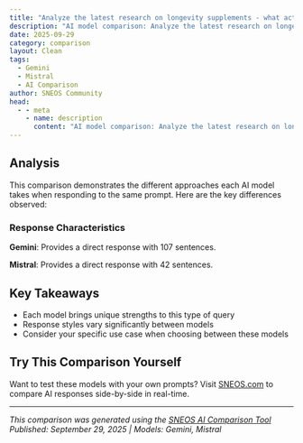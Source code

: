 ```yaml
---
title: "Analyze the latest research on longevity supplements - what actually works?"
description: "AI model comparison: Analyze the latest research on longevity supplements - what actually works?..."
date: 2025-09-29
category: comparison
layout: Clean
tags:
  - Gemini
  - Mistral
  - AI Comparison
author: SNEOS Community
head:
  - - meta
    - name: description
      content: "AI model comparison: Analyze the latest research on longevity supplements - what actually works?..."
---
```


<ChatComparison
  title="Analyze the latest research on longevity supplements - what actually works?"
  prompt="Analyze the latest research on longevity supplements - what actually works?"
  :responses='{"Gemini": "Okay, let\u0027s delve into the fascinating (and often hyped) world of longevity supplements and analyze what the latest research suggests actually has a potential impact, separating the wheat from the chaff.\n\n**Important Disclaimer:** This is a rapidly evolving field. Research findings can change, and what shows promise in animal studies may not translate to humans. *Always consult with your doctor or a qualified healthcare professional before taking any supplements, especially if you have existing health conditions or are taking medications.* This information is for informational purposes only and is not a substitute for professional medical advice.\n\n**Key Considerations Before Evaluating Supplements:**\n\n* **Human Studies are Crucial:** Much of the initial research on longevity supplements is done on model organisms like yeast, worms (C. elegans), fruit flies, and mice. While these are valuable starting points, **human studies are essential** to determine if the effects translate to humans, and if the dosages are safe and effective.\n* **Mechanism of Action:** Understanding *how* a substance is supposed to work can help evaluate its potential. Does it target a known aging pathway (e.g., cellular senescence, mTOR, sirtuins, autophagy)? Is there a plausible explanation for its purported benefits?\n* **Dosage and Bioavailability:** The dosage used in studies matters. Also, can the body effectively absorb and utilize the substance (bioavailability)? Some substances may be poorly absorbed, rendering oral supplementation ineffective.\n* **Safety Profile:** A supplement that extends lifespan but causes significant side effects is not a desirable option. Long-term safety data is especially important for longevity interventions.\n* **Individual Variability:** Genetics, lifestyle, and overall health can influence how an individual responds to a supplement. What works for one person may not work for another.\n* **Quality Control:** The supplement industry is not always tightly regulated. Look for products that have been third-party tested for purity and potency (e.g., by USP, NSF International, or ConsumerLab.com).\n\n**Supplements with Some Evidence for Potential Longevity Benefits (in Humans, or with Strong Preclinical Data Supporting Human Trials):**\n\n1. **Nicotinamide Mononucleotide (NMN) and Nicotinamide Riboside (NR):**\n\n * **What they are:** Precursors to NAD\u002B, a crucial coenzyme involved in cellular energy production, DNA repair, and other essential processes. NAD\u002B levels decline with age.\n * **Mechanism:** Boosting NAD\u002B levels is thought to improve cellular function, enhance mitochondrial health, and activate sirtuins (longevity-associated proteins).\n * **Research:**\n * **Human studies:** Some human trials suggest that NMN and NR can increase NAD\u002B levels and may improve some metabolic parameters (e.g., insulin sensitivity, blood lipid profiles). Some studies have demonstrated improvements in physical performance.\n * **Animal studies:** Extensive research in mice has shown that NMN can extend lifespan, improve cardiovascular health, and protect against neurodegenerative diseases.\n * **Caveats:** Long-term effects are still being studied. Optimal dosage is not yet fully established. Some individuals report side effects like flushing or gastrointestinal upset.\n * **Latest:** Trials are ongoing to determine efficacy in various health conditions related to aging.\n\n2. **Resveratrol:**\n\n * **What it is:** A polyphenol found in grapes, red wine, and other plants.\n * **Mechanism:** Activates sirtuins, has antioxidant and anti-inflammatory properties, and may improve mitochondrial function.\n * **Research:**\n * **Human studies:** Some studies suggest that resveratrol can improve cardiovascular health, insulin sensitivity, and cognitive function. However, the bioavailability of resveratrol is relatively low, and high doses may be needed to achieve significant effects.\n * **Animal studies:** Resveratrol has been shown to extend lifespan in some animal models, but the results are inconsistent.\n * **Caveats:** The evidence for lifespan extension in humans is weak. Bioavailability is a major limitation. Some potential interactions with medications.\n * **Latest:** Research is focusing on enhancing bioavailability through formulations like micronized resveratrol or combinations with other compounds.\n\n3. **Spermidine:**\n\n * **What it is:** A polyamine found in foods like wheat germ, soybeans, and aged cheese.\n * **Mechanism:** Induces autophagy (cellular \u0022self-cleaning\u0022), which removes damaged cellular components and promotes cellular health.\n * **Research:**\n * **Human studies:** Observational studies have linked higher spermidine intake with reduced risk of age-related diseases and increased lifespan. Some intervention studies suggest cognitive benefits.\n * **Animal studies:** Spermidine has been shown to extend lifespan in yeast, worms, flies, and mice.\n * **Caveats:** More human intervention trials are needed to confirm the benefits. Dosage and long-term safety need further investigation.\n * **Latest:** Clinical trials are exploring the effects of spermidine on cognitive function, cardiovascular health, and immune function.\n\n4. **Metformin:**\n\n * **What it is:** A commonly prescribed medication for type 2 diabetes.\n * **Mechanism:** Complex and not fully understood, but it appears to improve insulin sensitivity, reduce inflammation, and activate AMPK (a cellular energy sensor).\n * **Research:**\n * **Human studies:** Observational studies have suggested that metformin users may have a lower risk of age-related diseases and increased lifespan. The TAME (Targeting Aging with Metformin) trial is a large-scale study investigating the effects of metformin on age-related outcomes in non-diabetic individuals.\n * **Animal studies:** Metformin has been shown to extend lifespan in some animal models.\n * **Caveats:** Metformin can cause side effects, such as gastrointestinal upset. It is a prescription medication and should only be taken under the supervision of a doctor. Its use for longevity in healthy individuals is still controversial.\n * **Latest:** The TAME trial results are eagerly awaited and could provide important insights into the potential of metformin as an anti-aging intervention.\n\n5. **Curcumin:**\n\n * **What it is:** A compound found in turmeric.\n * **Mechanism:** Has antioxidant, anti-inflammatory, and anti-amyloid properties.\n * **Research:**\n * **Human studies:** Some studies suggest that curcumin can improve cognitive function, reduce inflammation, and alleviate pain. However, the bioavailability of curcumin is very low.\n * **Animal studies:** Curcumin has been shown to extend lifespan in some animal models.\n * **Caveats:** Poor bioavailability is a major limitation. Formulations that enhance bioavailability (e.g., with piperine or liposomal curcumin) may be more effective.\n * **Latest:** Research is focused on improving the bioavailability of curcumin and investigating its potential in preventing or treating age-related diseases.\n\n6. **Alpha-Lipoic Acid (ALA):**\n\n * **What it is:** A naturally occurring antioxidant.\n * **Mechanism:** May improve mitochondrial function, reduce oxidative stress, and improve insulin sensitivity.\n * **Research:**\n * **Human studies:** Some studies suggest that ALA can improve diabetic neuropathy, reduce blood pressure, and improve cognitive function.\n * **Animal studies:** ALA has been shown to extend lifespan in some animal models.\n * **Caveats:** The evidence for lifespan extension in humans is limited.\n * **Latest:** Being researched for its effects on mitochondrial health and cognitive decline.\n\n7. **Glycine and NAC (N-Acetylcysteine):**\n\n * **What they are:** Glycine is an amino acid, and NAC is a precursor to glutathione (a powerful antioxidant).\n * **Mechanism:** Together they boost glutathione levels, reduce oxidative stress, and improve mitochondrial function.\n * **Research:**\n * **Human Studies:** Emerging studies suggest that this combination may improve multiple age-related deficits, including oxidative stress, inflammation, endothelial dysfunction, insulin resistance, and mitochondrial dysfunction.\n * **Animal Studies:** Show promise in promoting healthy aging.\n * **Caveats:** More research is needed.\n\n**Supplements with Less Convincing Evidence or Significant Caveats:**\n\n* **Telomere-related supplements:** While telomere shortening is associated with aging, directly manipulating telomere length with supplements is complex and potentially risky. There\u0027s limited evidence that these supplements are safe or effective.\n* **Many \u0022anti-aging\u0022 proprietary blends:** Often contain a mix of ingredients with little scientific backing or unclear dosages.\n* **Most herbal remedies marketed for longevity:** While some herbs may have health benefits, the evidence for lifespan extension is generally weak.\n\n**The Importance of Lifestyle:**\n\nIt\u0027s crucial to remember that supplements are *adjuncts* to a healthy lifestyle, not replacements for it. The most effective strategies for promoting longevity include:\n\n* **Healthy Diet:** A balanced diet rich in fruits, vegetables, whole grains, and lean protein. Consider calorie restriction or intermittent fasting (with medical guidance).\n* **Regular Exercise:** Both aerobic and strength training.\n* **Stress Management:** Techniques like meditation, yoga, or spending time in nature.\n* **Adequate Sleep:** Aim for 7-9 hours of quality sleep per night.\n* **Social Connection:** Maintaining strong social relationships.\n* **Avoidance of Smoking and Excessive Alcohol Consumption:**\n\n**In Conclusion:**\n\nThe field of longevity supplements is exciting but still in its early stages. While some supplements show promise, the evidence is often preliminary, and more research is needed, especially in humans. A healthy lifestyle remains the foundation for promoting longevity. Always consult with your doctor before taking any supplements, and be wary of exaggerated claims. Focus on evidence-based strategies and prioritize a holistic approach to health and well-being.\n", "Mistral": "As of my last update in October 2023, the field of longevity research is rapidly evolving, with numerous studies exploring various supplements and their potential to extend lifespan and improve healthspan. Here are some of the most promising supplements based on recent research:\n\n### 1. **Resveratrol**\n- **Mechanism**: Activates sirtuins, particularly SIRT1, which are proteins involved in longevity and metabolic regulation.\n- **Efficacy**: Some studies suggest that resveratrol may mimic the effects of caloric restriction, which is known to extend lifespan in various organisms. However, human trials have shown mixed results, and more research is needed to confirm its benefits.\n\n### 2. **Metformin**\n- **Mechanism**: Inhibits mitochondrial complex I, leading to reduced ATP production and activation of AMPK, which regulates cellular energy homeostasis.\n- **Efficacy**: Metformin has been shown to extend lifespan in animal models and is currently being tested in human trials for its anti-aging effects. It is already widely used to treat type 2 diabetes.\n\n### 3. **Nicotinamide Mononucleotide (NMN)**\n- **Mechanism**: A precursor to nicotinamide adenine dinucleotide (NAD\u002B), which is essential for cellular energy metabolism and DNA repair.\n- **Efficacy**: Studies in mice have shown that NMN supplementation can improve mitochondrial function and extend lifespan. Human trials are ongoing to determine its effectiveness.\n\n### 4. **Nicotinamide Riboside (NR)**\n- **Mechanism**: Another precursor to NAD\u002B, similar to NMN.\n- **Efficacy**: NR has been shown to increase NAD\u002B levels and improve various aspects of health, including cardiovascular function and metabolic health. Human trials have shown promising results, but long-term effects on longevity are still under investigation.\n\n### 5. **Fisetin**\n- **Mechanism**: A plant polyphenol that has been shown to have neuroprotective and anti-inflammatory effects.\n- **Efficacy**: Animal studies suggest that fisetin may extend lifespan and improve cognitive function. Human trials are limited, but initial results are encouraging.\n\n### 6. **Pterostilbene**\n- **Mechanism**: Similar to resveratrol, it activates sirtuins and has antioxidant properties.\n- **Efficacy**: Some studies suggest that pterostilbene may have better bioavailability than resveratrol and could be more effective in promoting longevity. However, more research is needed to confirm its benefits.\n\n### 7. **Spermidine**\n- **Mechanism**: Induces autophagy, a cellular process that helps remove damaged cellular components.\n- **Efficacy**: Animal studies have shown that spermidine supplementation can extend lifespan and improve cognitive function. Human trials are ongoing.\n\n### 8. **Quercetin**\n- **Mechanism**: A flavonoid with antioxidant and anti-inflammatory properties.\n- **Efficacy**: Some studies suggest that quercetin may have beneficial effects on cardiovascular health and longevity, but more research is needed to confirm its long-term benefits.\n\n### 9. **Astaxanthin**\n- **Mechanism**: A powerful antioxidant that protects cells from oxidative damage.\n- **Efficacy**: Animal studies have shown that astaxanthin may have anti-aging effects, but human trials are limited.\n\n### 10. **Curcumin**\n- **Mechanism**: A polyphenol with anti-inflammatory and antioxidant properties.\n- **Efficacy**: Some studies suggest that curcumin may have beneficial effects on various aspects of health, including cognitive function and cardiovascular health. However, its bioavailability is low, and more research is needed to confirm its long-term benefits.\n\n### Conclusion\nWhile many supplements show promise in animal studies, human trials are often limited, and long-term effects on longevity are not yet fully understood. It\u0027s important to consult with healthcare professionals before starting any supplement regimen, as individual responses can vary, and some supplements may interact with medications or have side effects.\n\nFor the most current information, it\u0027s advisable to refer to the latest scientific literature and consult with experts in the field of longevity research."}' 
  published-date="16:28"
/>

## Analysis

This comparison demonstrates the different approaches each AI model takes when responding to the same prompt. Here are the key differences observed:

### Response Characteristics

**Gemini**: Provides a direct response with 107 sentences. 

**Mistral**: Provides a direct response with 42 sentences. 

## Key Takeaways

- Each model brings unique strengths to this type of query
- Response styles vary significantly between models
- Consider your specific use case when choosing between these models

## Try This Comparison Yourself

Want to test these models with your own prompts? Visit [SNEOS.com](https://sneos.com) to compare AI responses side-by-side in real-time.

---

*This comparison was generated using the [SNEOS AI Comparison Tool](https://sneos.com)*
*Published: September 29, 2025 | Models: Gemini, Mistral*
